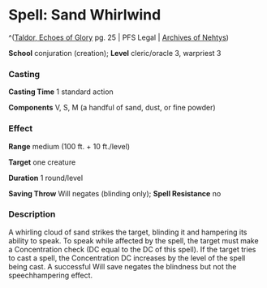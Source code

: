 # Spell: Sand Whirlwind

^([Taldor, Echoes of Glory][ss-sand-whirlwind] pg. 25 | PFS Legal | [Archives of Nehtys][sn-sand-whirlwind])

**School** conjuration (creation); **Level** cleric/oracle 3, warpriest 3

### Casting

**Casting Time** 1 standard action  

**Components** V, S, M (a handful of sand, dust, or fine powder)

### Effect

**Range** medium (100 ft. + 10 ft./level)  

**Target** one creature  

**Duration** 1 round/level  

**Saving Throw** Will negates (blinding only); **Spell Resistance** no

### Description

A whirling cloud of sand strikes the target, blinding it and hampering its ability to speak. To speak while affected by the spell, the target must make a Concentration check (DC equal to the DC of this spell). If the target tries to cast a spell, the Concentration DC increases by the level of the spell being cast. A successful Will save negates the blindness but not the speechhampering effect.

[ss-sand-whirlwind]: http://paizo.com/store/downloads/p
[sn-sand-whirlwind]: http://www.archivesofnethys.com/SpellDisplay.aspx?ItemName=Sand%20Whirlwind